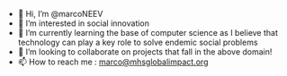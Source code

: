 - 👋 Hi, I’m @marcoNEEV
- 👀 I’m interested in social innovation
- 🌱 I’m currently learning the base of computer science as I believe that technology can play a key role to solve endemic social problems
- 💞️ I’m looking to collaborate on projects that fall in the above domain!
- 📫 How to reach me : marco@mhsglobalimpact.org

<!---
marcoNEEV/marcoNEEV is a ✨ special ✨ repository because its `README.md` (this file) appears on your GitHub profile.
You can click the Preview link to take a look at your changes.
--->
